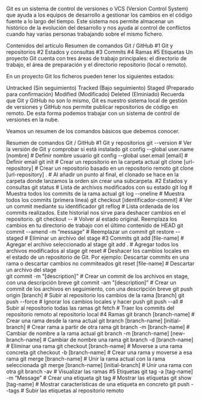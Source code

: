 Git es un sistema de control de versiones o VCS (Version Control System) que ayuda a los equipos de desarrollo a gestionar los cambios en el código fuente a lo largo del tiempo. Este sistema nos permite almacenar un histórico de la evolución del desarrollo y nos ayuda al control de conflictos cuando hay varias personas trabajando sobre el mismo fichero.

Contenidos del artículo
Resumen de comandos Git / GitHub
#1 Git y repositorios
#2 Estados y consultas
#3 Commits
#4 Ramas
#5 Etiquetas
Un proyecto Git cuenta con tres áreas de trabajo principales: el directorio de trabajo, el área de preparación y el directorio repositorio (local o remoto).

En un proyecto Git los ficheros pueden tener los siguientes estados:

Untracked (Sin seguimiento)
Tracked (Bajo seguimiento)
Staged (Preparado para confirmación)
Modified (Modificado)
Deleted (Elminiado)
Recuerda que Git y GitHub no son lo mismo, Git es nuestro sistema local de gestión de versiones y GitHub nos permite publicar repositorios de código en remoto. De esta forma podemos trabajar con un sistema de control de versiones en la nube.

Veamos un resumen de los comandos básicos que debemos conocer.

Resumen de comandos Git / GitHub
#1 Git y repositorios
git --version  # Ver la versión de Git y comprobar si está instalado
git config --global user.name [nombre]  # Definir nombre usuario
git config --global user.email [email]  # Definir email
git init  # Crear un repositorio en la carpeta actual
git clone [url-repository]  # Crear un repositorio basado en un repositorio remoto
git clone [url-repository] .  # Al añadir un punto al final, el clonado se hace en la carpeta donde lanzamos la orden sin crear una subcarpeta.
#2 Estados y consultas
git status  # Lista de archivos modificados con su estado
git log  # Muestra todos los commits de la rama actual
git log --oneline  # Muestra todos los commits (primera línea)
git checkout [identificador-commit] # Ver un commit mediante su identificador
git reflog  # Lista ordenada de los commits realizados. Este historial nos sirve para deshacer cambios en el repositorio. 
git checkout --  # Volver al estado original. Reemplaza los cambios en tu directorio de trabajo con el último contenido de HEAD
git commit --amend -m “message” # Reemplazar un commit
git restore --staged <file-name> # Eliminar un archivo del stage
#3 Commits
git add [file-name]  # Agregar el archivo seleccionado al stage 
git add .  # Agregar todos los archivos modificados al stage
git reset  # Deshacer los cambios locales en el estado de un repositorio de Git. Por ejemplo: Descartar commits en una rama o descartar cambios no commiteados 
git reset [file-name]  # Descartar un archivo del stage  
git commit -m "[description]"  # Crear un commit de los archivos en stage, con una descripción breve
git commit -am "[description]"  # Crear un commit de los archivos en seguimiento, con una descripción breve
git push origin [branch] # Subir al repositorio los cambios de la rama [branch]
git push --force  # Ignorar los cambios locales y hacer push
git push --all # Subir al repositorio todas las ramas
git fetch # Traer los commits del repositorio remoto al repositorio local
#4 Ramas
git branch [branch-name]  # Crear una rama desde la rama actual 
git branch [branch-name] [initial-branch]  # Crear rama a partir de otra rama
git branch -m [branch-name]  # Cambiar de nombre a la rama actual
git branch -m [branch-name] [new-branch-name]  # Cambiar de nombre una rama
git branch -d [branch-name]  # Eliminar una rama
git checkout [branch-name]  # Moverse a una rama concreta
git checkout -b [branch-name]  # Crear una rama y moverse a esa rama
git merge [branch-name]  # Unir la rama actual con la rama seleccionada
git merge [branch-name] [initial-branch]  # Unir una rama con otra
git branch -av  # Visualizar las ramas
#5 Etiquetas
git tag -a [tag-name] -m “Message” # Crear una etiqueta
git tag # Mostrar las etiquetas
git show [tag-name] # Mostrar características de una etiqueta en concreto
git push --tags # Subir las etiquetas al repositorio remoto
